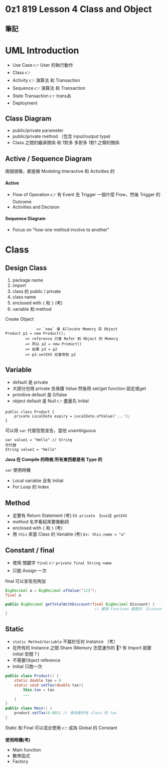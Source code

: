 # 0z1 819 Lesson 4 Class and Object

## 筆記

# UML Introduction
- Use Case              👉 User 的執行動作
- Class                 👉 
- Activity              👉 演算法 和 Transaction
- Sequence              👉 演算法 和 Transaction
- State Transaction     👉 transあ
- Deployment

## Class Diagram 
- public/private parameter
- public/private method （包含 input/output type)
- Class 之間的繼承關係 和 1對多 多對多 1對1 之類的關係


## Active / Sequence Diagram
兩個很像，都是做 Modeling Interactive 和 Activities 的

#### Active
- Flow of Operation 👉 有 Event 去 Trigger 一個什麼 Flow，然後 Trigger 的 Outcome
- Activities and Decision

#### Sequence Diagram 
- Focus on "how one method involve to another"



# Class
## Design Class 
1. package name
2. import 
3. class 的 public / private
4. class name
5. enclosed with `{` 和 `}` (考)
6. variable 和 method
   
Create Object
```
              => `new` 會 Allocate Memory 存 Object
Product p1 = new Product();
         => reference 只會 Refer 到 Object 的 Memory 
         => 所以 p2 = new Product()
         => 如果 p3 = p2
         => p3.setXXX 也會改到 p2
```

## Variable
- default 是 private 
- 大部分也用 private 去保護 Value 然後用 set/get function 設定或get
- primitive default 是 0/false
- object default 是 Null 👉 盡量先 Initial


```
public class Product {
    private LocalDate expiry = LocalDate.ofValue('...');
}
```

可以用 `var` 代替型態宣告，當他 unambiguous 
```
var value1 = "Hello" // String
可代替
String value1 = "Hello"
```
**Java 在 Compile 的時候 所有東西都是有 Type 的**

`var` 使用時機
- Local variable 且有 Initial
- For Loop 的 Index

## Method
- 定要有 Return Statement (考) `EX private 【void】getXXX`
- method 名字看起來要像動詞
- enclosed with `{` 和 `}` (考)
- 用  `this` 來當 Class 的 Variable (考) `Ex: this.name = "a" `


## Constant / final
- 使用 關鍵字 `final` 👉 `private final String name`
- 只能 Assign 一次

final 可以宣告完再加
```java
BigDecimal a = BigDecimal.ofValue('123');
final a
```

```java
public BigDecimal getTotalWithDiscount(final BigDecimal Discount) {
                                        // 確保 Function 裡面的 `Discount` 不會被動到
}
```

## Static
- `static Method/Variable` 不屬於任何 Instance （考）
- 在所有的 Instance 之間 Share  (Memory 怎麼運作的 🤔? 有  Import 就要 initial 空間？)
- 不需要Object reference
- Initial 只跑一次

```java
public class Product() {
    static double tax = 0
    static void setTax(double tax){
        this.tax = tax
        ...
    }
}
public class Main() {
    product.setTax(0.001) // 會改動所有 class 的 tax
}
```

Static 和 Final 可以混合使用 👉 成為 Global 的 Constant

**使用時機(考)**
- Main function
- 數學函式
- Factory


